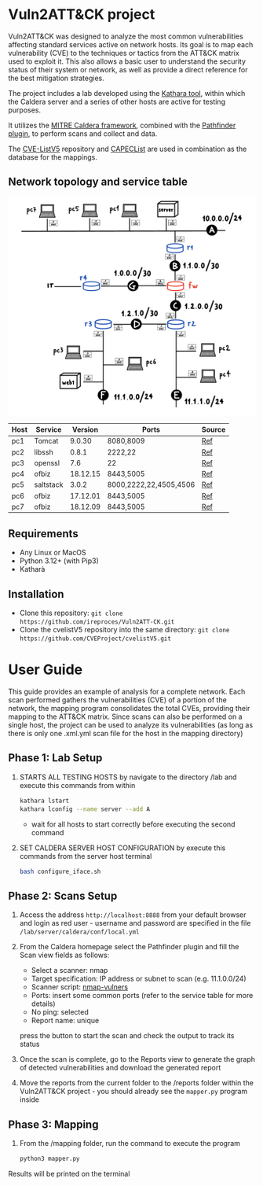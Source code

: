 # Vuln2ATT&CK project

Vuln2ATT&CK was designed to analyze the most common vulnerabilities affecting standard services active on network hosts.
Its goal is to map each vulnerability (CVE) to the techniques or tactics from the ATT&CK matrix used to exploit it. This also allows a basic user to understand the security status of their system or network, as well as provide a direct reference for the best mitigation strategies.

The project includes a lab developed using the [Kathara tool](https://github.com/KatharaFramework/Kathara), within which the Caldera server and a series of other hosts are active for testing purposes.

It utilizes the [MITRE Caldera framework](https://github.com/mitre/caldera), combined with the [Pathfinder plugin](https://github.com/center-for-threat-informed-defense/caldera_pathfinder), to perform scans and collect and data.

The [CVE-ListV5](https://github.com/CVEProject/cvelistV5) repository and [CAPECList](https://capec.mitre.org/index.html) are used in combination as the database for the mappings.

## Network topology and service table

![](rete.jpeg)

| Host    | Service   | Version    | Ports                  | Source                                                                      |
|---------|-----------|------------|------------------------|-----------------------------------------------------------------------------|
| pc1     | Tomcat    | 9.0.30     | 8080,8009              | [Ref](https://github.com/vulhub/vulhub/tree/master/tomcat/CVE-2020-1938)    |
| pc2     | libssh    | 0.8.1      | 2222,22                | [Ref](https://github.com/vulhub/vulhub/tree/master/libssh/CVE-2018-10933)   |
| pc3     | openssl   | 7.6        | 22                     | [Ref](https://vulners.com/cve/CVE-2018-15473)                               |
| pc4     | ofbiz     | 18.12.15   | 8443,5005              | [Ref](https://github.com/vulhub/vulhub/tree/master/ofbiz/CVE-2024-45195)    |
| pc5     | saltstack | 3.0.2      | 8000,2222,22,4505,4506 | [Ref](https://github.com/vulhub/vulhub/tree/master/saltstack/CVE-2020-16846)|
| pc6     | ofbiz     | 17.12.01   | 8443,5005              | [Ref](https://github.com/vulhub/vulhub/tree/master/ofbiz/CVE-2020-9496)     |
| pc7     | ofbiz     | 18.12.09   | 8443,5005              | [Ref](https://github.com/vulhub/vulhub/tree/master/ofbiz/CVE-2023-49070)    |

## Requirements
* Any Linux or MacOS
* Python 3.12+ (with Pip3)
* Katharà

## Installation
* Clone this repository:
        `git clone https://github.com/ireproces/Vuln2ATT-CK.git`
* Clone the cvelistV5 repository into the same directory:
        `git clone https://github.com/CVEProject/cvelistV5.git`

# User Guide
This guide provides an example of analysis for a complete network. Each scan performed gathers the vulnerabilities (CVE) of a portion of the network, the mapping program consolidates the total CVEs, providing their mapping to the ATT&CK matrix.
Since scans can also be performed on a single host, the project can be used to analyze its vulnerabilities (as long as there is only one .xml.yml scan file for the host in the mapping directory)

## Phase 1: Lab Setup 
1. STARTS ALL TESTING HOSTS by navigate to the directory /lab and execute this commands from within
    ```Bash
    kathara lstart
    kathara lconfig --name server --add A
    ```
    - wait for all hosts to start correctly before executing the second command

2. SET CALDERA SERVER HOST CONFIGURATION by execute this commands from the server host terminal
    ```Bash
    bash configure_iface.sh
    ```

## Phase 2: Scans Setup
1. Access the address `http://localhost:8888` from your default browser and login as red user - username and password are specified in the file `/lab/server/caldera/conf/local.yml`

2. From the Caldera homepage select the Pathfinder plugin and fill the Scan view fields as follows:  
    - Select a scanner: nmap  
    - Target specification: IP address or subnet to scan (e.g. 11.1.0.0/24)  
    - Scanner script: [nmap-vulners](https://github.com/vulnersCom/nmap-vulners/tree/bbf53dd085f8d810921ee00ccf85bdb329d59514)
    - Ports: insert some common ports (refer to the service table for more details)
    - No ping: selected
    - Report name: unique
    
    press the button to start the scan and check the output to track its status

3. Once the scan is complete, go to the Reports view to generate the graph of detected vulnerabilities and download the generated report

4. Move the reports from the current folder to the /reports folder within the Vuln2ATT&CK project - you should already see the `mapper.py` program inside

## Phase 3: Mapping
1. From the /mapping folder, run the command to execute the program
    ```Bash
    python3 mapper.py
    ```

Results will be printed on the terminal